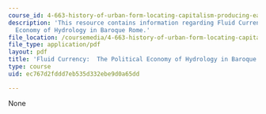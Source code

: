 ```yaml
---
course_id: 4-663-history-of-urban-form-locating-capitalism-producing-early-modern-cities-and-objects-spring-2014
description: 'This resource contains information regarding Fluid Currency:  The Political
  Economy of Hydrology in Baroque Rome.'
file_location: /coursemedia/4-663-history-of-urban-form-locating-capitalism-producing-early-modern-cities-and-objects-spring-2014/ec767d2fddd7eb535d332ebe9d0a65dd_MIT4_663S14_FluidCurrency.pdf
file_type: application/pdf
layout: pdf
title: 'Fluid Currency:  The Political Economy of Hydrology in Baroque Rome'
type: course
uid: ec767d2fddd7eb535d332ebe9d0a65dd

---
```

None